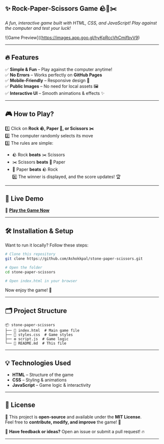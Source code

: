 ## ✨ **Rock-Paper-Scissors Game** 🪨📄✂️  
_A fun, interactive game built with HTML, CSS, and JavaScript! Play against the computer and test your luck!_  

![Game Preview]((https://images.app.goo.gl/hyKpRccVhCmjfbvV9)

---

## 🔥 **Features**
✅ **Simple & Fun** – Play against the computer anytime!  
✅ **No Errors** – Works perfectly on **GitHub Pages**  
✅ **Mobile-Friendly** – Responsive design 📱  
✅ **Public Images** – No need for local assets 🖼️  
✅ **Interactive UI** – Smooth animations & effects ✨  

---

## 🎮 **How to Play?**
1️⃣ Click on **Rock 🪨, Paper 📄, or Scissors ✂️**  
2️⃣ The computer randomly selects its move  
3️⃣ The rules are simple:  
   - 🪨 Rock **beats** ✂️ Scissors  
   - ✂️ Scissors **beats** 📄 Paper  
   - 📄 Paper **beats** 🪨 Rock  
4️⃣ The winner is displayed, and the score updates! 🏆  

---

## 🚀 **Live Demo**  
🔗 **[Play the Game Now](https://ashokkpal.github.io/stone-paper-scissors/)**    

---

## 🛠️ **Installation & Setup**
Want to run it locally? Follow these steps:  

```bash
# Clone this repository
git clone https://github.com/Ashokkpal/stone-paper-scissors.git

# Open the folder
cd stone-paper-scissors

# Open index.html in your browser
```
Now enjoy the game! 🎉  

---

## 🗂 **Project Structure**
```
📦 stone-paper-scissors
├── 📄 index.html  # Main game file
├── 🎨 styles.css  # Game styles
├── ⚙️ script.js  # Game logic
└── 📜 README.md  # This file
```

---

## 💡 **Technologies Used**
- **HTML** – Structure of the game  
- **CSS** – Styling & animations  
- **JavaScript** – Game logic & interactivity  

---

## 📜 **License**
📖 This project is **open-source** and available under the **MIT License**.  
Feel free to **contribute, modify, and improve** the game! 🎯  

💬 **Have feedback or ideas?** Open an issue or submit a pull request! 🔥  

---
